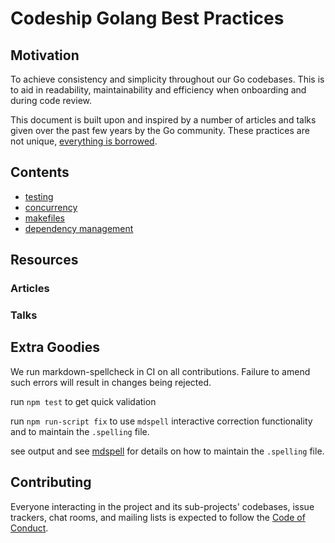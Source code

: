 Codeship Golang Best Practices
=============================

## Motivation

To achieve consistency and simplicity throughout our Go codebases. This is to aid in readability, maintainability and efficiency when onboarding and during code review.

This document is built upon and inspired by a number of articles and talks given over the past few years by the Go community. These practices are not unique, [everything is borrowed](https://www.youtube.com/watch?v=j8BHL5SWX0Q).

## Contents

- [testing](./testing)
- [concurrency](./concurrency)
- [makefiles](./makefiles)
- [dependency management](./dependencies)

## Resources

### Articles

### Talks

## Extra Goodies

We run markdown-spellcheck in CI on all contributions. Failure to amend such errors will result in changes being rejected.

run `npm test` to get quick validation

run `npm run-script fix` to use `mdspell` interactive correction functionality and to maintain the `.spelling` file.

see output and see [mdspell](https://github.com/lukeapage/node-markdown-spellcheck) for details on how to maintain the `.spelling` file.

## Contributing

Everyone interacting in the project and its sub-projects' codebases, issue trackers, chat rooms, and mailing lists is expected to follow the [Code of Conduct](CODE_OF_CONDUCT.md).

